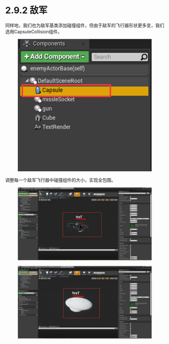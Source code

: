 # 2.9.2 敌军

同样地，我们也为敌军基类添加碰撞组件，但由于敌军的飞行器形状更多变，我们选用CapsuleCollision组件。

<figure><img src="../../../.gitbook/assets/image (298).png" alt=""><figcaption></figcaption></figure>

调整每一个敌军飞行器中碰撞组件的大小，实现全包围。

<figure><img src="../../../.gitbook/assets/image (318).png" alt=""><figcaption></figcaption></figure>

<figure><img src="../../../.gitbook/assets/image (317).png" alt=""><figcaption></figcaption></figure>
